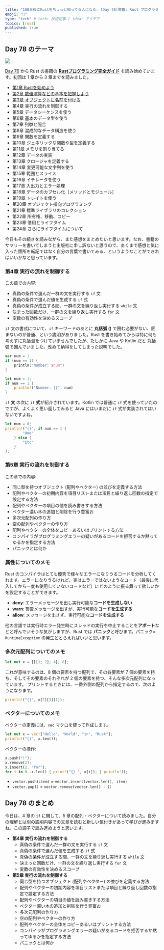 ```yaml
---
title: "100日後にRustをちょっと知ってる人になる: [Day 78]書籍: Rust プログラミング完全ガイド その2"
emoji: "🦀"
type: "tech" # tech: 技術記事 / idea: アイデア
topics: [rust]
published: true
---
```

## Day 78 のテーマ

![](https://storage.googleapis.com/zenn-user-upload/942b1e806720-20221205.png)

[Day 76](https://zenn.dev/shinyay/articles/hello-rust-day076) から Rust の書籍の **[Rustプログラミング完全ガイド](https://book.impress.co.jp/books/1121101129)** を読み始めています。初回は 1 章から 3 章までを読みました。

- [第1章 Rustを始めよう](https://zenn.dev/shinyay/articles/hello-rust-day076#%E7%AC%AC1%E7%AB%A0-rust%E3%82%92%E5%A7%8B%E3%82%81%E3%82%88%E3%81%86)
- [第2章 数値演算などの基本を把握しよう](https://zenn.dev/shinyay/articles/hello-rust-day076#%E7%AC%AC2%E7%AB%A0-%E6%95%B0%E5%80%A4%E6%BC%94%E7%AE%97%E3%81%AA%E3%81%A9%E3%81%AE%E5%9F%BA%E6%9C%AC%E3%82%92%E6%8A%8A%E6%8F%A1%E3%81%97%E3%82%88%E3%81%86)
- [第3章 オブジェクトに名前を付ける](https://zenn.dev/shinyay/articles/hello-rust-day076#%E7%AC%AC3%E7%AB%A0-%E3%82%AA%E3%83%96%E3%82%B8%E3%82%A7%E3%82%AF%E3%83%88%E3%81%AB%E5%90%8D%E5%89%8D%E3%82%92%E4%BB%98%E3%81%91%E3%82%8B)
- 第4章 実行の流れを制御する
- 第5章 データシーケンスを使う
- 第6章 基本のデータ型を使う
- 第7章 列挙と照合
- 第8章 混成的なデータ構造を使う
- 第9章 関数を定義する
- 第10章 ジェネリックな関数や型を定義する
- 第11章 メモリを割り当てる
- 第12章 データの実装
- 第13章 クロージャを定義する
- 第14章 変更可能な文字列を使う
- 第15章 範囲とスライス
- 第16章 イテレータを使う
- 第17章 入出力とエラー処理
- 第18章 データのカプセル化［メソッドとモジュール］
- 第19章 トレイトを使う
- 第20章 オブジェクト指向プログラミング
- 第21章 標準ライブラリのコレクション
- 第22章 所有権、移動、コピー
- 第23章 借用とライフタイム
- 第24章 さらにライフタイムについて

今日もその続きを読みながら、また感想をまとめたいと思います。なお、書籍のサマリーを書いてしまうと出版社に申し訳ないと思うので、あくまで感想と気に入った箇所を転記ではなく自分の言葉で書いてみる、というようなことができればいいかなと思っています。

### 第4章 実行の流れを制御する

この章での内容:

- 真偽の条件で選んだ一群の文を実行する `if` 文
- 真偽の条件で選んだ値を生成する `if` 式
- 真偽の条件が成立する間、一群の文を繰り返し実行する `while` 文
- 決まった回数だけ、一群の文を繰り返し実行する `for` 文
- 変数の有効性を決めるスコープ

`if` 文の書式について、`if` キーワードのあとに **丸括弧 ()** で囲む必要がない、囲まないのが普通、という説明がありました。Rust を書き始めてからは特に何も考えずに丸括弧をつけていませんでしたが、たしかに Java や Kotlin だと 丸括弧で囲んでいました。改めて納得をしてしまった説明でした。

```kotlin
var num = 1
if (num == 1) {
    println("Number: $num")
}
```

```rust
let num = 1;
if num == 1 {
    println!("Number: {}", num)
}
```

`if` **文** の次に `if` **式**が紹介されています。Kotlin では普通に `if` 式を使っていたのですが、よくよく思い返してみると Java にはいまだに `if` 式が実装されてはいないですよね。

```rust
let num = 0;
println!("{}", if num == 1 {
        "One"
    } else {
        "Etc"
    }
);
```

### 第5章 実行の流れを制御する

この章での内容:

- 同じ型を持つオブジェクト (配列やベクター) の並びを定義する方法
- 配列やベクターの初期内容を項目リストまたは項目と繰り返し回数の指定で設定する方法
- 配列やベクターの項目の値を読み書きする方法
- ベクター濃い木の追加と削除を行う豊富お
- 多次元配列の作り方
- 空の配列やベクターの作り方
- 配列やベクターの全体をコピーあるいはプリントする方法
- コンパイラがプログラミングエラーの疑いがあるコードを拒否するか黙ってゆるかを指定する方法
- パニックとは何か

### 属性についてのメモ

Rust のコンパイラはとても優秀で様々なエラーになりうるコードを分析してくれます。エラーになりうるけれど、実はエラーではないようなコード（最後に代入してから一度も使用していないコードなど）にどのように振る舞って欲しいかを設定することができます。

- **deny**: エラーメッセージを出し実行可能な**コードを生成しない**
- **warn**: 警告メッセージを出すが、実行可能な**コードを生成する**
- **allow**: メッセージを出さず、実行可能な**コードを生成する**

他の言語では実行時エラー発生時にスレッドの実行を中止することを**アボート**などと呼んでいそうな気がしますが、Rust では **パニック**と呼びます。パニック= `RuntimeException` の発生ととらえればいいと思います。

### 多次元配列についてのメモ

```rust
let mut x = [[[1; 2]; 4]; 8];
```

これが意味するのは、8 個の要素を持つ配列で、その各要素が 7 個の要素を持ち、そしてその要素のそれぞれが 2 個の要素を持つ、そんな多次元配列になっています。
プリントするときには、一番外側の配列から指定するので、次のようになります。

```rust
println!("{}", x[7][3][1]);
```

### ベクターについてのメモ

ベクターの定義には、`vec` マクロを使って作成します。

```rust
let mut x = vec!["Hello", "World", "in", "Rust"];
println!("{}", x.len());
```

ベクターの操作:

```rust
x.push("!");
x.remove(2);
x.insert(2, "for");
for i in 0..x.len() { print!("{} ", x[i]); } println!();
```

- `vector.push(item)` = `vector.insert(vector.len(), item)`
- `vector.pop()` = `vector.remove(vector.len() - 1)`

## Day 78 のまとめ

今日は、4 章の `if` に関して、5 章の配列・ベクターについて読みました。自分の理解とは別の説明内容での文章を読むと新しい気付きがあって学びが進みますね。この調子で読み進めようと思います。

- **第4章 実行の流れを制御する**
  - 真偽の条件で選んだ一群の文を実行する `if` 文
  - 真偽の条件で選んだ値を生成する `if` 式
  - 真偽の条件が成立する間、一群の文を繰り返し実行する `while` 文
  - 決まった回数だけ、一群の文を繰り返し実行する `for` 文
  - 変数の有効性を決めるスコープ
- **第5章 実行の流れを制御する**
  - 同じ型を持つオブジェクト (配列やベクター) の並びを定義する方法
  - 配列やベクターの初期内容を項目リストまたは項目と繰り返し回数の指定で設定する方法
  - 配列やベクターの項目の値を読み書きする方法
  - ベクター濃い木の追加と削除を行う豊富お
  - 多次元配列の作り方
  - 空の配列やベクターの作り方
  - 配列やベクターの全体をコピーあるいはプリントする方法
  - コンパイラがプログラミングエラーの疑いがあるコードを拒否するか黙ってゆるかを指定する方法
  - パニックとは何か
